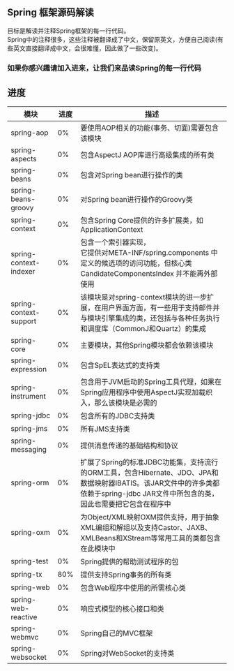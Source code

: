 ## Spring 框架源码解读
目标是解读并注释Spring框架的每一行代码。  
Spring中的注释很多，这些注释被翻译成了中文，保留原英文，方便自己阅读(有些英文直接翻译成中文，会很难懂，因此做了一些改变)。  
### 如果你感兴趣请加入进来，让我们来品读Spring的每一行代码
## 进度
|模块|进度|描述|
|-|-|-|
|spring-aop|0%|要使用AOP相关的功能(事务、切面)需要包含该模块|
|spring-aspects|0%|包含AspectJ AOP库进行高级集成的所有类|
|spring-beans|0%|包含对Spring bean进行操作的类|
|spring-beans-groovy|0%|对Spring bean进行操作的Groovy类|
|spring-context|0%|包含Spring Core提供的许多扩展类，如ApplicationContext|
|spring-context-indexer|0%|包含一个索引器实现，<br>它提供对META-INF/spring.components 中定义的候选项的访问功能，但核心类CandidateComponentsIndex 并不能再外部使用|
|spring-context-support|0%|该模块是对spring-context模块的进一步扩展，在用户界面方面，有一些用于支持邮件并与模块引擎集成的类，还包括与各种任务执行和调度库（CommonJ和Quartz）的集成|
|spring-core|0%|主要模块，其他Spring模块都会依赖该模块|
|spring-expression|0%|包含SpEL表达式的支持类|
|spring-instrument|0%|包含用于JVM启动的Spring工具代理，如果在Spring应用程序中使用AspectJ实现加载织入，那么该模块是必需的|
|spring-jdbc|0%|包含所有的JDBC支持类|
|spring-jms|0%|所有JMS支持类|
|spring-messaging|0%|提供消息传递的基础结构和协议|
|spring-orm|0%|扩展了Spring的标准JDBC功能集，支持流行的ORM工具，包含Hibernate、JDO、JPA和数据映射器IBATIS。该JAR文件中的许多类都依赖于spring-jdbc JAR文件中所包含的类，因此也需要把它包含在程序中|
|spring-oxm|0%|为Object/XML映射OXM提供支持，用于抽象XML编组和解组以及支持Castor、JAXB、XMLBeans和XStream等常用工具的类都包含在此模块中|
|spring-test|0%|Spring提供的帮助测试程序的包|
|spring-tx|80%|提供支持Spring事务的所有类|
|spring-web|0%|包含Web程序中使用的所需核心类|
|spring-web-reactive|0%|响应式模型的核心接口和类|
|spring-webmvc|0%|Spring自己的MVC框架|
|spring-websocket|0%|Spring对WebSocket的支持类|